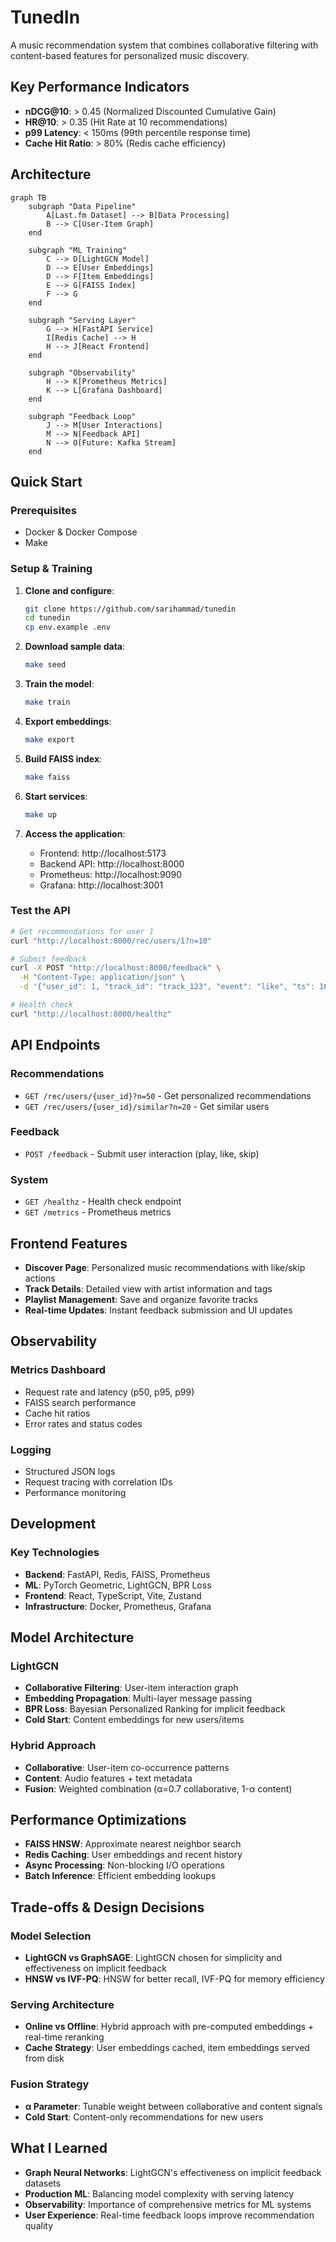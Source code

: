 # TunedIn 

A music recommendation system that combines collaborative filtering with content-based features for personalized music discovery.

## Key Performance Indicators

- **nDCG@10**: > 0.45 (Normalized Discounted Cumulative Gain)
- **HR@10**: > 0.35 (Hit Rate at 10 recommendations)
- **p99 Latency**: < 150ms (99th percentile response time)
- **Cache Hit Ratio**: > 80% (Redis cache efficiency)

## Architecture

```mermaid
graph TB
    subgraph "Data Pipeline"
        A[Last.fm Dataset] --> B[Data Processing]
        B --> C[User-Item Graph]
    end

    subgraph "ML Training"
        C --> D[LightGCN Model]
        D --> E[User Embeddings]
        D --> F[Item Embeddings]
        E --> G[FAISS Index]
        F --> G
    end

    subgraph "Serving Layer"
        G --> H[FastAPI Service]
        I[Redis Cache] --> H
        H --> J[React Frontend]
    end

    subgraph "Observability"
        H --> K[Prometheus Metrics]
        K --> L[Grafana Dashboard]
    end

    subgraph "Feedback Loop"
        J --> M[User Interactions]
        M --> N[Feedback API]
        N --> O[Future: Kafka Stream]
    end
```

## Quick Start

### Prerequisites

- Docker & Docker Compose
- Make

### Setup & Training

1. **Clone and configure**:

   ```bash
   git clone https://github.com/sarihammad/tunedin
   cd tunedin
   cp env.example .env
   ```

2. **Download sample data**:

   ```bash
   make seed
   ```

3. **Train the model**:

   ```bash
   make train
   ```

4. **Export embeddings**:

   ```bash
   make export
   ```

5. **Build FAISS index**:

   ```bash
   make faiss
   ```

6. **Start services**:

   ```bash
   make up
   ```

7. **Access the application**:
   - Frontend: http://localhost:5173
   - Backend API: http://localhost:8000
   - Prometheus: http://localhost:9090
   - Grafana: http://localhost:3001

### Test the API

```bash
# Get recommendations for user 1
curl "http://localhost:8000/rec/users/1?n=10"

# Submit feedback
curl -X POST "http://localhost:8000/feedback" \
  -H "Content-Type: application/json" \
  -d '{"user_id": 1, "track_id": "track_123", "event": "like", "ts": 1640995200}'

# Health check
curl "http://localhost:8000/healthz"
```

## API Endpoints

### Recommendations

- `GET /rec/users/{user_id}?n=50` - Get personalized recommendations
- `GET /rec/users/{user_id}/similar?n=20` - Get similar users

### Feedback

- `POST /feedback` - Submit user interaction (play, like, skip)

### System

- `GET /healthz` - Health check endpoint
- `GET /metrics` - Prometheus metrics

## Frontend Features

- **Discover Page**: Personalized music recommendations with like/skip actions
- **Track Details**: Detailed view with artist information and tags
- **Playlist Management**: Save and organize favorite tracks
- **Real-time Updates**: Instant feedback submission and UI updates

## Observability

### Metrics Dashboard

- Request rate and latency (p50, p95, p99)
- FAISS search performance
- Cache hit ratios
- Error rates and status codes

### Logging

- Structured JSON logs
- Request tracing with correlation IDs
- Performance monitoring

## Development

### Key Technologies

- **Backend**: FastAPI, Redis, FAISS, Prometheus
- **ML**: PyTorch Geometric, LightGCN, BPR Loss
- **Frontend**: React, TypeScript, Vite, Zustand
- **Infrastructure**: Docker, Prometheus, Grafana

## Model Architecture

### LightGCN

- **Collaborative Filtering**: User-item interaction graph
- **Embedding Propagation**: Multi-layer message passing
- **BPR Loss**: Bayesian Personalized Ranking for implicit feedback
- **Cold Start**: Content embeddings for new users/items

### Hybrid Approach

- **Collaborative**: User-item co-occurrence patterns
- **Content**: Audio features + text metadata
- **Fusion**: Weighted combination (α=0.7 collaborative, 1-α content)

## Performance Optimizations

- **FAISS HNSW**: Approximate nearest neighbor search
- **Redis Caching**: User embeddings and recent history
- **Async Processing**: Non-blocking I/O operations
- **Batch Inference**: Efficient embedding lookups

## Trade-offs & Design Decisions

### Model Selection

- **LightGCN vs GraphSAGE**: LightGCN chosen for simplicity and effectiveness on implicit feedback
- **HNSW vs IVF-PQ**: HNSW for better recall, IVF-PQ for memory efficiency

### Serving Architecture

- **Online vs Offline**: Hybrid approach with pre-computed embeddings + real-time reranking
- **Cache Strategy**: User embeddings cached, item embeddings served from disk

### Fusion Strategy

- **α Parameter**: Tunable weight between collaborative and content signals
- **Cold Start**: Content-only recommendations for new users


## What I Learned

- **Graph Neural Networks**: LightGCN's effectiveness on implicit feedback datasets
- **Production ML**: Balancing model complexity with serving latency
- **Observability**: Importance of comprehensive metrics for ML systems
- **User Experience**: Real-time feedback loops improve recommendation quality
